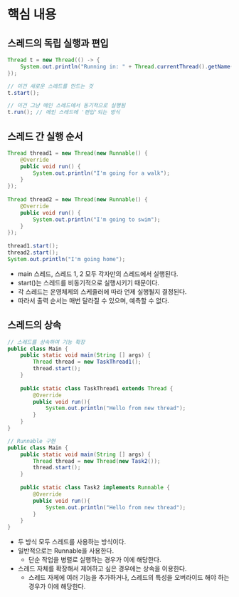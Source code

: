 # 핵심 내용

## 스레드의 독립 실행과 편입
```java
Thread t = new Thread(() -> {
    System.out.println("Running in: " + Thread.currentThread().getName());
});

// 이건 새로운 스레드를 만드는 것
t.start();

// 이건 그냥 메인 스레드에서 동기적으로 실행됨
t.run(); // 메인 스레드에 '편입'되는 방식
```

## 스레드 간 실행 순서
```java
Thread thread1 = new Thread(new Runnable() {
    @Override
    public void run() {
        System.out.println("I'm going for a walk");
    }
});
 
Thread thread2 = new Thread(new Runnable() {
    @Override
    public void run() {
        System.out.println("I'm going to swim");
    }
});
        
thread1.start();
thread2.start();
System.out.println("I'm going home");
```
- main 스레드, 스레드 1, 2 모두 각자만의 스레드에서 실행된다.
- start()는 스레드를 비동기적으로 실행시키기 때문이다. 
- 각 스레드는 운영체제의 스케줄러에 따라 언제 실행될지 결정된다. 
- 따라서 출력 순서는 매번 달라질 수 있으며, 예측할 수 없다.

## 스레드의 상속
```java
// 스레드를 상속하여 기능 확장
public class Main {
    public static void main(String [] args) {
        Thread thread = new TaskThread1();
        thread.start();        
    }
    
    public static class TaskThread1 extends Thread {
        @Override
        public void run(){
            System.out.println("Hello from new thread");
        }
    }
}

// Runnable 구현
public class Main {
    public static void main(String [] args) {
        Thread thread = new Thread(new Task2());
        thread.start();
    }
 
    public static class Task2 implements Runnable {
        @Override
        public void run(){
            System.out.println("Hello from new thread");
        }
    }
}
```
- 두 방식 모두 스레드를 사용하는 방식이다.
- 일반적으로는 Runnable을 사용한다.
  - 단순 작업을 병렬로 실행하는 경우가 이에 해당한다.
- 스레드 자체를 확장해서 제어하고 싶은 경우에는 상속을 이용한다.
  - 스레드 자체에 여러 기능을 추가하거나, 스레드의 특성을 오버라이드 해야 하는 경우가 이에 해당한다.